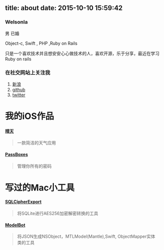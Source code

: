 title: about
date: 2015-10-10 15:59:42
---

### Welsonla

男 已婚

Object-c, Swift , PHP ,Ruby on Rails


只是一个喜欢技术并且想安安心心做技术的人，喜欢开源，乐于分享，最近在学习Ruby on rails




### 在社交网站上关注我
1. [新浪](http://weibo.com/sudobeta)
2. [github](https://github.com/welsonla)
3. [twitter](https://twitter.com/welsonla)



# 我的iOS作品
#### [晴天](https://itunes.apple.com/app/apple-store/id585544395?pt=1829602&ct=blog&mt=8)
> 一款简洁的天气应用

#### [PassBoxes](http://itunes.apple.com/app/id663329564)
> 管理你所有的密码

# 写过的Mac小工具
#### [SQLCipherExport](https://github.com/welsonla/SQLCipherExport)
> 将SQLite进行AES256加密解密转换的工具

#### [ModelBot](https://github.com/TimeBots/ModelBot)
> 将JSON生成NSObject，MTLModel(Mantle),Swift, ObjectMapper实体类的工具
